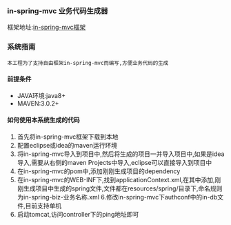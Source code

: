 ### in-spring-mvc 业务代码生成器

框架地址:[in-spring-mvc框架](https://github.com/ijson/in-spring-mvc/)

### 系统指南

`本工程为了支持自由框架in-spring-mvc而编写,方便业务代码的生成`

#### 前提条件
- JAVA环境:java8+
- MAVEN:3.0.2+

#### 如何使用本系统生成的代码
1. 首先将in-spring-mvc框架下载到本地
2. 配置eclipse或idea的maven运行环境
3. 将in-spring-mvc导入到项目中,然后将生成的项目一并导入项目中,如果是idea导入,需要从右侧的maven Projects中导入,eclipse可以直接导入到项目中
4. 在in-spring-mvc的pom中,添加刚刚生成项目的dependency
5. 在in-spring-mvc的WEB-INF下,找到applicationContext.xml,在其中添加,刚刚生成项目中生成的spring文件,文件都在resources/spring/目录下,命名规则为in-spring-biz-业务名称.xml
6.修改in-spring-mvc下authconf中的in-db文件,目前支持单机
7. 启动tomcat,访问controller下的ping地址即可
